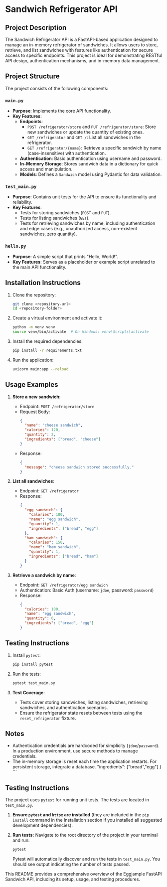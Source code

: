 # Sandwich Refrigerator API

## Project Description

The Sandwich Refrigerator API is a FastAPI-based application designed to manage an in-memory refrigerator of sandwiches. It allows users to store, retrieve, and list sandwiches with features like authentication for secure access to specific endpoints. This project is ideal for demonstrating RESTful API design, authentication mechanisms, and in-memory data management.

## Project Structure

The project consists of the following components:

### `main.py`
- **Purpose**: Implements the core API functionality.
- **Key Features**:
  - **Endpoints**:
    - `POST /refrigerator/store` and `PUT /refrigerator/store`: Store new sandwiches or update the quantity of existing ones.
    - `GET /refrigerator` and `GET /`: List all sandwiches in the refrigerator.
    - `GET /refrigerator/{name}`: Retrieve a specific sandwich by name (case-insensitive) with authentication.
  - **Authentication**: Basic authentication using username and password.
  - **In-Memory Storage**: Stores sandwich data in a dictionary for quick access and manipulation.
  - **Models**: Defines a `Sandwich` model using Pydantic for data validation.

### `test_main.py`
- **Purpose**: Contains unit tests for the API to ensure its functionality and reliability.
- **Key Features**:
  - Tests for storing sandwiches (`POST` and `PUT`).
  - Tests for listing sandwiches (`GET`).
  - Tests for retrieving sandwiches by name, including authentication and edge cases (e.g., unauthorized access, non-existent sandwiches, zero quantity).

### `hello.py`
- **Purpose**: A simple script that prints "Hello, World!".
- **Key Features**: Serves as a placeholder or example script unrelated to the main API functionality.

## Installation Instructions

1. Clone the repository:
   ```bash
   git clone <repository-url>
   cd <repository-folder>
   ```

2. Create a virtual environment and activate it:
   ```bash
   python -m venv venv
   source venv/bin/activate  # On Windows: venv\Scripts\activate
   ```

3. Install the required dependencies:
   ```bash
   pip install -r requirements.txt
   ```

4. Run the application:
   ```bash
   uvicorn main:app --reload
   ```

## Usage Examples

1. **Store a new sandwich**:
   - Endpoint: `POST /refrigerator/store`
   - Request Body:
     ```json
     {
       "name": "cheese sandwich",
       "calories": 120,
       "quantity": 2,
       "ingredients": ["bread", "cheese"]
     }
     ```
   - Response:
     ```json
     {
       "message": "cheese sandwich stored successfully."
     }
     ```

2. **List all sandwiches**:
   - Endpoint: `GET /refrigerator`
   - Response:
     ```json
     {
       "egg sandwich": {
         "calories": 100,
         "name": "egg sandwich",
         "quantity": 1,
         "ingredients": ["bread", "egg"]
       },
       "ham sandwich": {
         "calories": 150,
         "name": "ham sandwich",
         "quantity": 1,
         "ingredients": ["bread", "ham"]
       }
     }
     ```

3. **Retrieve a sandwich by name**:
   - Endpoint: `GET /refrigerator/egg sandwich`
   - Authentication: Basic Auth (username: `jdoe`, password: `password`)
   - Response:
     ```json
     {
       "calories": 100,
       "name": "egg sandwich",
       "quantity": 0,
       "ingredients": ["bread", "egg"]
     }
     ```

## Testing Instructions

1. Install `pytest`:
   ```bash
   pip install pytest
   ```

2. Run the tests:
   ```bash
   pytest test_main.py
   ```

3. **Test Coverage**:
   - Tests cover storing sandwiches, listing sandwiches, retrieving sandwiches, and authentication scenarios.
   - Ensure the refrigerator state resets between tests using the `reset_refrigerator` fixture.

## Notes

- Authentication credentials are hardcoded for simplicity (`jdoe`/`password`). In a production environment, use secure methods to manage credentials.
- The in-memory storage is reset each time the application restarts. For persistent storage, integrate a database.
          "ingredients": ["bread","egg"]
        }
        ```

## Testing Instructions

The project uses `pytest` for running unit tests. The tests are located in `test_main.py`.

1.  **Ensure `pytest` and `httpx` are installed** (they are included in the `pip install` command in the Installation section if you installed all suggested development dependencies).

2.  **Run tests:**
    Navigate to the root directory of the project in your terminal and run:
    ```bash
    pytest
    ```
    Pytest will automatically discover and run the tests in `test_main.py`. You should see output indicating the number of tests passed.

This README provides a comprehensive overview of the Eggjample FastAPI Sandwich API, including its setup, usage, and testing procedures.
